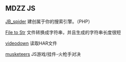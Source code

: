 MDZZ JS
----

[JB_spider](./spider/)
建创属于你的搜索引擎。（PHP）

[File to Str](./file2str/index.html)
文件转换成字符串，并且生成的字符串长度很短

[videodown](./videodown/index.html)
读取HAR文件

[musketeers](./musketeer/)
JS游戏/挂件-火枪手对决